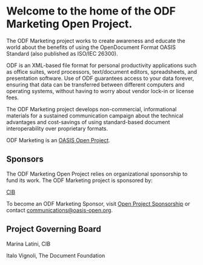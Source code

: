 # Welcome to the home of the ODF Marketing Open Project.

The ODF Marketing project works to create awareness and educate the world about the benefits of using the OpenDocument Format OASIS Standard (also published as ISO/IEC 26300).

ODF is an XML-based file format for personal productivity applications such as office suites, word processors, text/document editors, spreadsheets, and presentation software. Use of ODF guarantees access to your data forever, ensuring that data can be transferred between different computers and operating systems, without having to worry about vendor lock-in or license fees.

The ODF Marketing project develops non-commercial, informational materials for a sustained communication campaign about the technical advantages and cost-savings of using standard-based document interoperability over proprietary formats.

ODF Marketing is an [OASIS Open Project](https://www.oasis-open-project.org). 

## Sponsors

The ODF Marketing Open Project relies on organizational sponsorship to fund its work. The ODF Marketing project is sponsored by:

[CIB](https://www.cib.de/en/home.html)

To become an ODF Marketing Sponsor, visit [Open Project Sponsorship](https://www.oasis-open-project.org) or contact [communications@oasis-open.org](email).

## Project Governing Board

Marina Latini, CIB

Italo Vignoli, The Document Foundation

